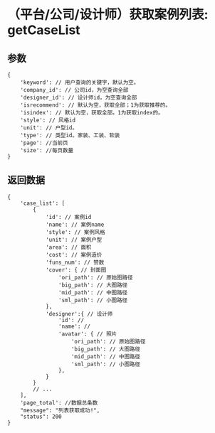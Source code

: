 # （平台/公司/设计师）获取案例列表: getCaseList

## 参数

    {
        'keyword': // 用户查询的关键字，默认为空。
        'company_id': // 公司id，为空查询全部
        'designer_id': // 设计师id，为空查询全部
        'isrecommend': // 默认为空，获取全部；1为获取推荐的。
        'isindex': // 默认为空，获取全部。1为获取index的。
        'style': // 风格id
        'unit': // 户型id。
        'type': // 类型id。家装、工装、软装
        'page': //当前页
        'size': //每页数量
    }

## 返回数据

    {
        'case_list': [
            {
                'id': // 案例id
                'name': // 案例name
                'style': // 案例风格
                'unit': // 案例户型
                'area': // 面积
                'cost': // 案例造价
                'funs_num': // 赞数
                'cover': { // 封面图
                    'ori_path': // 原始图路径
                    'big_path': // 大图路径
                    'mid_path': // 中图路径
                    'sml_path': // 小图路径
                },
                'designer':{ // 设计师
                    'id': //
                    'name': //
                    'avatar': { // 照片
                        'ori_path': // 原始图路径
                        'big_path': // 大图路径
                        'mid_path': // 中图路径
                        'sml_path': // 小图路径
                    },
                }
            }
            // ...
        ],
        'page_total': //数据总条数
        "message": "列表获取成功!",
        "status": 200
    }
